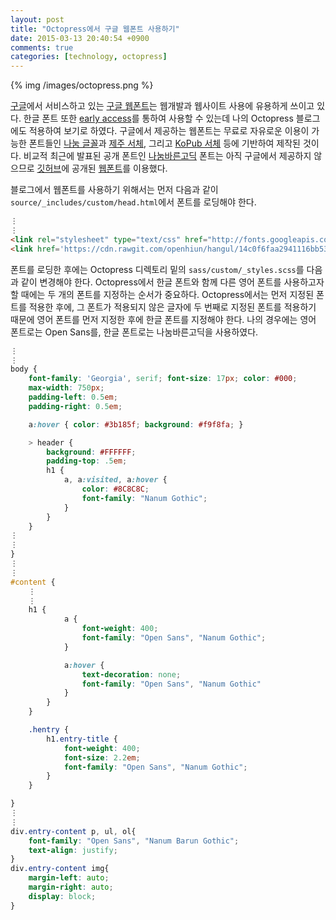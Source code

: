 ```yaml
---
layout: post
title: "Octopress에서 구글 웹폰트 사용하기"
date: 2015-03-13 20:40:54 +0900
comments: true
categories: [technology, octopress] 
---
```


{% img /images/octopress.png %}

[구글](http://en.wikipedia.org/wiki/Google)에서 서비스하고 있는 [구글 웹폰트](http://www.google.com/fonts)는 웹개발과 웹사이트 사용에 유용하게 쓰이고 있다. 한글 폰트 또한 [early access](http://www.google.com/fonts/earlyaccess)를 통하여 사용할 수 있는데 나의 Octopress 블로그에도 적용하여 보기로 하였다.
구글에서 제공하는 웹폰트는 무료로 자유로운 이용이 가능한 폰트들인 [나눔 글꼴](http://hangeul.naver.com/font)과 [제주 서체](http://www.jeju.go.kr/index.jeju?menuCd=DOM_000000302008006000&sso=ok), 그리고 [KoPub 서체](http://www.kopus.org/Biz/electronic/Font.aspx) 등에 기반하여 제작된 것이다.
비교적 최근에 발표된 공개 폰트인 [나눔바른고딕](http://hangeul.naver.com/2014/nanum) 폰트는 아직 구글에서 제공하지 않으므로 [깃허브](http://github.com)에 공개된 [웹폰트](https://github.com/hiun/NanumBarunGothic)를 이용했다.

<!--more-->

블로그에서 웹폰트를 사용하기 위해서는 먼저 다음과 같이 `source/_includes/custom/head.html`에서 폰트를 로딩해야 한다.

``` html
⋮
⋮
<link rel="stylesheet" type="text/css" href="http://fonts.googleapis.com/earlyaccess/nanumgothic.css">
<link href='https://cdn.rawgit.com/openhiun/hangul/14c0f6faa2941116bb53001d6a7dcd5e82300c3f/nanumbarungothic.css' rel='stylesheet' type='text/css'>
```

폰트를 로딩한 후에는 Octopress 디렉토리 밑의 `sass/custom/_styles.scss`를 다음과 같이 변경해야 한다. Octopress에서 한글 폰트와 함께 다른 영어 폰트를 사용하고자 할 때에는 두 개의 폰트를 지정하는 순서가 중요하다. Octopress에서는 먼저 지정된 폰트를 적용한 후에, 그 폰트가 적용되지 않은 글자에 두 번째로 지정된 폰트를 적용하기 때문에 영어 폰트를 먼저 지정한 후에 한글 폰트를 지정해야 한다. 나의 경우에는 영어 폰트로는 Open Sans를, 한글 폰트로는 나눔바른고딕을 사용하였다.

``` scss
⋮
⋮
body {
    font-family: 'Georgia', serif; font-size: 17px; color: #000;
    max-width: 750px;
    padding-left: 0.5em;
    padding-right: 0.5em;

    a:hover { color: #3b185f; background: #f9f8fa; }

    > header {
        background: #FFFFFF;
        padding-top: .5em;
        h1 {
            a, a:visited, a:hover {
                color: #8C8C8C;
                font-family: "Nanum Gothic";
            }
        }
    }
⋮
⋮
}
⋮
⋮
#content {
    ⋮
    ⋮
    h1 {
            a {
                font-weight: 400;
                font-family: "Open Sans", "Nanum Gothic";
            }

            a:hover {
                text-decoration: none;
                font-family: "Open Sans", "Nanum Gothic"
            }
        }
    }

    .hentry {
        h1.entry-title {
            font-weight: 400;
            font-size: 2.2em;
            font-family: "Open Sans", "Nanum Gothic";
        }
    }

}
⋮
⋮
div.entry-content p, ul, ol{
    font-family: "Open Sans", "Nanum Barun Gothic";
    text-align: justify;
}
div.entry-content img{
    margin-left: auto;
    margin-right: auto;
    display: block;
}
```

